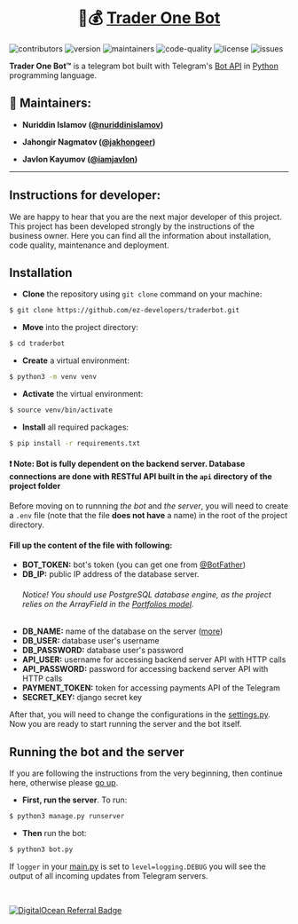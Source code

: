 <div style="text-align:center">
    
# 🤖💰 [Trader One Bot](https://t.me/trader_one_bot)

</div>

![contributors](https://img.shields.io/badge/contributors-3-blue) ![version](https://img.shields.io/badge/version-1.0-red) ![maintainers](https://img.shields.io/badge/maintainers-ez--developers-green) ![code-quality](https://img.shields.io/badge/code--quality-89-informational) ![license](https://img.shields.io/badge/licence-MIT-orange) ![issues](https://img.shields.io/badge/issues-3-critical)

**Trader One Bot™** is a telegram bot built with Telegram's [Bot API](https://core.telegram.org/bots/api) in [Python](https://python.org/) programming language.

## 👥 Maintainers:

-   **Nuriddin Islamov ([@nuriddinislamov](https://github.com/nuriddinislamov))**

-   **Jahongir Nagmatov ([@jakhongeer](https://github.com/jakhongeer))**

-   **Javlon Kayumov ([@iamjavlon](https://github.com/iamjavlon))**

---

## Instructions for developer:

We are happy to hear that you are the next major developer of this project. This project has been developed strongly by the instructions of the business owner. Here you can find all the information about installation, code quality, maintenance and deployment.

## Installation

-   **Clone** the repository using `git clone` command on your machine:

```bash
$ git clone https://github.com/ez-developers/traderbot.git
```

-   **Move** into the project directory:

```bash
$ cd traderbot
```

-   **Create** a virtual environment:

```bash
$ python3 -m venv venv
```

-   **Activate** the virtual environment:

```bash
$ source venv/bin/activate
```

-   **Install** all required packages:

```bash
$ pip install -r requirements.txt
```

#### ❗️ Note: Bot is fully dependent on the backend server. Database connections are done with RESTful API built in the `api` directory of the project folder

Before moving on to runnning _the bot_ and _the server_, you will need to create a `.env` file (note that the file **does not have** a name) in the root of the project directory.

#### Fill up the content of the file with following:

-   **BOT_TOKEN:** bot's token (you can get one from [@BotFather](https://t.me/botfather))
-   **DB_IP:** public IP address of the database server.
    ###### Notice! You should use PostgreSQL database engine, as the project relies on the ArrayField in the [Portfolios model](https://github.com/ez-developers/traderbot/blob/34744209aa2b229e4370ba534f8d1b76efe06bff/app/models.py#L74).
-   **DB_NAME:** name of the database on the server ([more](https://medium.com/swlh/architecture-of-postgresql-db-d6b1ac4cc231))
-   **DB_USER:** database user's username
-   **DB_PASSWORD:** database user's password
-   **API_USER:** username for accessing backend server API with HTTP calls
-   **API_PASSWORD:** password for accessing backend server API with HTTP calls
-   **PAYMENT_TOKEN:** token for accessing payments API of the Telegram
-   **SECRET_KEY:** django secret key
    <br/>

After that, you will need to change the configurations in the [settings.py](https://github.com/ez-developers/traderbot/blob/34744209aa2b229e4370ba534f8d1b76efe06bff/core/settings.py#L53). Now you are ready to start running the server and the bot itself.

## Running the bot and the server

If you are following the instructions from the very beginning, then continue here, otherwise please [go up](#Installation).

-   **First, run the server**. To run:

```bash
$ python3 manage.py runserver
```

-   **Then** run the bot:

```bash
$ python3 bot.py
```

If `logger` in your [main.py](https://github.com/ez-developers/traderbot/blob/34744209aa2b229e4370ba534f8d1b76efe06bff/bot/main.py#L26) is set to `level=logging.DEBUG` you will see the output of all incoming updates from Telegram servers.

<br/>

<a href="https://www.digitalocean.com/?refcode=0c15ef6b0280&utm_campaign=Referral_Invite&utm_medium=Referral_Program&utm_source=badge"><img src="https://web-platforms.sfo2.cdn.digitaloceanspaces.com/WWW/Badge%201.svg" alt="DigitalOcean Referral Badge" /></a>
